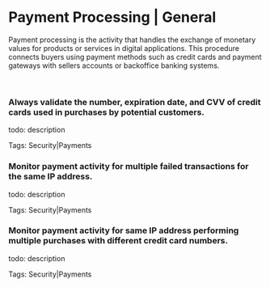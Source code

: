 # Payment Processing | General

Payment processing is the activity that handles the exchange of monetary values for products or services in digital applications. This procedure connects buyers using payment
methods such as credit cards and payment gateways with sellers accounts or backoffice banking systems.

<br>


### Always validate the number, expiration date, and CVV of credit cards used in purchases by potential customers.

todo: description

Tags: Security|Payments
<br>


### Monitor payment activity for multiple failed transactions for the same IP address.

todo: description

Tags: Security|Payments
<br>


### Monitor payment activity for same IP address performing multiple purchases with different credit card numbers.

todo: description

Tags: Security|Payments
<br>




